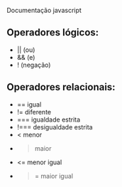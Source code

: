 Documentação javascript

## Operadores lógicos:

- || (ou)
- && (e)
- ! (negação)

## Operadores relacionais:

- == igual
- != diferente
- === igualdade estrita
- !=== desigualdade estrita
- < menor
- > maior
- <= menor igual
- > = maior igual
